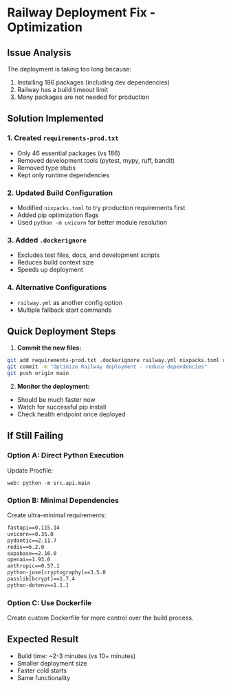# Railway Deployment Fix - Optimization

## Issue Analysis
The deployment is taking too long because:
1. Installing 186 packages (including dev dependencies)
2. Railway has a build timeout limit
3. Many packages are not needed for production

## Solution Implemented

### 1. Created `requirements-prod.txt`
- Only 46 essential packages (vs 186)
- Removed development tools (pytest, mypy, ruff, bandit)
- Removed type stubs
- Kept only runtime dependencies

### 2. Updated Build Configuration
- Modified `nixpacks.toml` to try production requirements first
- Added pip optimization flags
- Used `python -m uvicorn` for better module resolution

### 3. Added `.dockerignore`
- Excludes test files, docs, and development scripts
- Reduces build context size
- Speeds up deployment

### 4. Alternative Configurations
- `railway.yml` as another config option
- Multiple fallback start commands

## Quick Deployment Steps

1. **Commit the new files:**
```bash
git add requirements-prod.txt .dockerignore railway.yml nixpacks.toml railway.json
git commit -m "Optimize Railway deployment - reduce dependencies"
git push origin main
```

2. **Monitor the deployment:**
- Should be much faster now
- Watch for successful pip install
- Check health endpoint once deployed

## If Still Failing

### Option A: Direct Python Execution
Update Procfile:
```
web: python -m src.api.main
```

### Option B: Minimal Dependencies
Create ultra-minimal requirements:
```txt
fastapi==0.115.14
uvicorn==0.35.0
pydantic==2.11.7
redis==6.2.0
supabase==2.16.0
openai==1.93.0
anthropic==0.57.1
python-jose[cryptography]==3.5.0
passlib[bcrypt]==1.7.4
python-dotenv==1.1.1
```

### Option C: Use Dockerfile
Create custom Dockerfile for more control over the build process.

## Expected Result
- Build time: ~2-3 minutes (vs 10+ minutes)
- Smaller deployment size
- Faster cold starts
- Same functionality